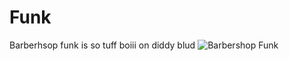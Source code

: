 # Funk
  Barberhsop funk is so tuff boiii on diddy blud
![Barbershop Funk](https://i.ytimg.com/vi/_MUFwvT5cqU/hq720.jpg?sqp=-oaymwE7CK4FEIIDSFryq4qpAy0IARUAAAAAGAElAADIQj0AgKJD8AEB-AH-CYAC0AWKAgwIABABGH8gJigsMA8=&rs=AOn4CLCsKHvGyQaUaNxHeJk5p_mfjOerOQ "Funk")
